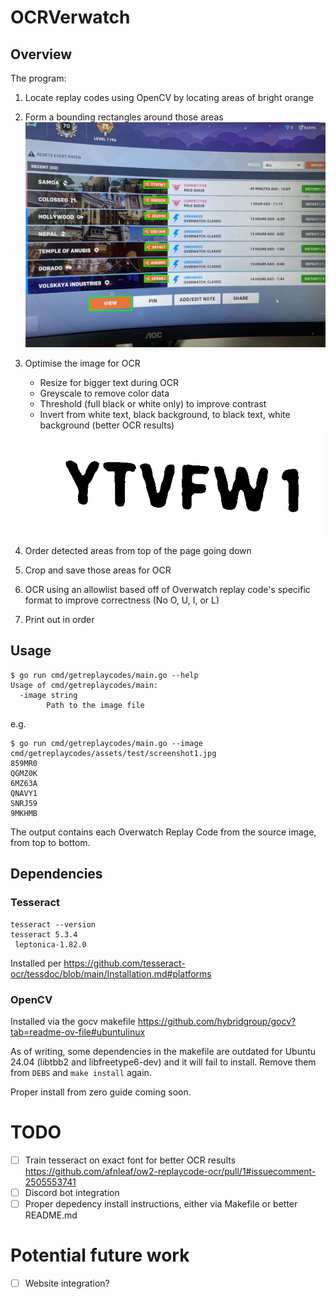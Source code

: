 # OCRVerwatch
## Overview
The program:
1. Locate replay codes using OpenCV by locating areas of bright orange
2. Form a bounding rectangles around those areas
![A photo of the detected replay codes](/cmd/getreplaycodes/assets/docs/output.jpg)

3. Optimise the image for OCR
    - Resize for bigger text during OCR
    - Greyscale to remove color data
    - Threshold (full black or white only) to improve contrast
    - Invert from white text, black background, to black text, white background (better OCR results)  
![A cropped and optimized image of one overwatch replay code](/cmd/getreplaycodes/assets/docs/cropped-and-optimized.jpg)
4. Order detected areas from top of the page going down
5. Crop and save those areas for OCR
6. OCR using an allowlist based off of Overwatch replay code's specific format to improve correctness (No O, U, I, or L)
7. Print out in order

## Usage
```
$ go run cmd/getreplaycodes/main.go --help
Usage of cmd/getreplaycodes/main:
  -image string
        Path to the image file
```

e.g.
```
$ go run cmd/getreplaycodes/main.go --image cmd/getreplaycodes/assets/test/screenshot1.jpg 
859MR0
QGMZ0K
6MZ63A
QNAVY1
SNRJ59
9MKHMB
```

The output contains each Overwatch Replay Code from the source image, from top to bottom.

## Dependencies
### Tesseract
```
tesseract --version
tesseract 5.3.4
 leptonica-1.82.0
```

Installed per https://github.com/tesseract-ocr/tessdoc/blob/main/Installation.md#platforms


### OpenCV
Installed via the gocv makefile
https://github.com/hybridgroup/gocv?tab=readme-ov-file#ubuntulinux

As of writing, some dependencies in the makefile are outdated for Ubuntu 24.04 (libtbb2 and libfreetype6-dev) and it will fail to install. Remove them from `DEBS` and `make install` again.

Proper install from zero guide coming soon.

# TODO
- [ ] Train tesseract on exact font for better OCR results https://github.com/afnleaf/ow2-replaycode-ocr/pull/1#issuecomment-2505553741
- [ ] Discord bot integration
- [ ] Proper depedency install instructions, either via Makefile or better README.md

# Potential future work
- [ ] Website integration?
